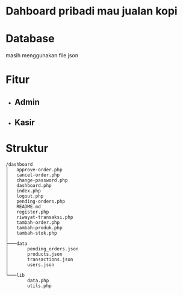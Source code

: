 # Dahboard pribadi mau jualan kopi

# Database
masih menggunakan file json

# Fitur
 - Admin
   -   
 - Kasir
   - 
# Struktur
```
/dashboard
│   approve-order.php
│   cancel-order.php
│   change-password.php
│   dashboard.php
│   index.php
│   logout.php
│   pending-orders.php
│   README.md
│   register.php
│   riwayat-transaksi.php
│   tambah-order.php
│   tambah-produk.php
│   tambah-stok.php
│
├───data
│       pending_orders.json
│       products.json
│       transactions.json
│       users.json
│
└───lib
        data.php
        utils.php
```




